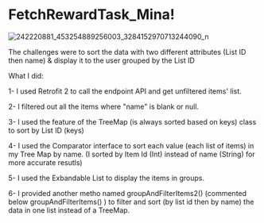 # FetchRewardTask_Mina!

![242220881_453254889256003_3284152970713244090_n](https://user-images.githubusercontent.com/22953976/134126116-772c54e7-aba0-42ab-ad73-f2ef8488bc8b.gif)

The challenges were to sort the data with two different attributes (List ID then name) & display it to the user grouped by the List ID

What I did:

1- I used Retrofit 2 to call the endpoint API and get unfiltered items' list.

2- I filtered out all the items where "name" is blank or null.

3- I used the feature of the TreeMap (is always sorted based on keys) class to sort by List ID (keys)

4- I used the Comparator interface to sort each value (each list of items) in my Tree Map by name.
(I sorted by Item Id (Int) instead of name (String) for more accurate resutls)

5- I used the Exbandable List to display the items in groups.

6- I provided another metho named groupAndFilterItems2() (commented below groupAndFilterItems() ) to filter and sort (by list id then by name) the data in one list instead of a TreeMap.


